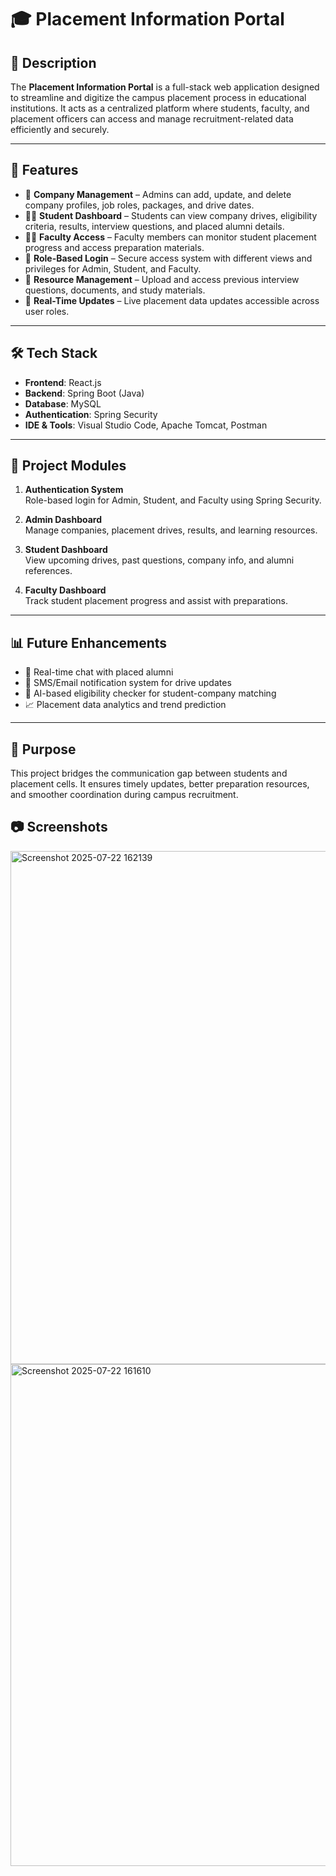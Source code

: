 # 🎓 Placement Information Portal

## 📌 Description

The **Placement Information Portal** is a full-stack web application designed to streamline and digitize the campus placement process in educational institutions. It acts as a centralized platform where students, faculty, and placement officers can access and manage recruitment-related data efficiently and securely.

---

## 🚀 Features

- 🏢 **Company Management** – Admins can add, update, and delete company profiles, job roles, packages, and drive dates.
- 👩‍🎓 **Student Dashboard** – Students can view company drives, eligibility criteria, results, interview questions, and placed alumni details.
- 👨‍🏫 **Faculty Access** – Faculty members can monitor student placement progress and access preparation materials.
- 🔐 **Role-Based Login** – Secure access system with different views and privileges for Admin, Student, and Faculty.
- 📁 **Resource Management** – Upload and access previous interview questions, documents, and study materials.
- 🔄 **Real-Time Updates** – Live placement data updates accessible across user roles.

---

## 🛠️ Tech Stack

- **Frontend**: React.js
- **Backend**: Spring Boot (Java)
- **Database**: MySQL
- **Authentication**: Spring Security
- **IDE & Tools**: Visual Studio Code, Apache Tomcat, Postman

---

## 🧠 Project Modules

1. **Authentication System**  
   Role-based login for Admin, Student, and Faculty using Spring Security.

2. **Admin Dashboard**  
   Manage companies, placement drives, results, and learning resources.

3. **Student Dashboard**  
   View upcoming drives, past questions, company info, and alumni references.

4. **Faculty Dashboard**  
   Track student placement progress and assist with preparations.

---

## 📊 Future Enhancements

- 💬 Real-time chat with placed alumni
- 📩 SMS/Email notification system for drive updates
- 🧠 AI-based eligibility checker for student-company matching
- 📈 Placement data analytics and trend prediction

---

## 📍 Purpose

This project bridges the communication gap between students and placement cells. It ensures timely updates, better preparation resources, and smoother coordination during campus recruitment.


## 📷 Screenshots
<img width="1873" height="821" alt="Screenshot 2025-07-22 162139" src="https://github.com/user-attachments/assets/439bccd3-f4d5-47de-8117-338a2fd04ed0" />
<img width="1788" height="803" alt="Screenshot 2025-07-22 161610" src="https://github.com/user-attachments/assets/41d4c69b-2af1-4267-85fa-8b7aae420bd0" />


